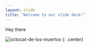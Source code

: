 ```yaml
---
layout: slide
title: "Welcome to our slide deck!"
---
```


Hey there

![octocat-de-los-muertos](https://octodex.github.com/images/octocat-de-los-muertos.jpg)
{: .center}
